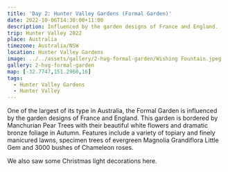```yaml
---
title: 'Day 2: Hunter Valley Gardens (Formal Garden)'
date: 2022-10-06T14:30:00+11:00
description: Influenced by the garden designs of France and England.
trip: Hunter Valley 2022
place: Australia
timezone: Australia/NSW
location: Hunter Valley Gardens
image: ../../assets/gallery/2-hvg-formal-garden/Wishing Fountain.jpeg
gallery: 2-hvg-formal-garden
map: [-32.7747,151.2960,16]
tags:
  - Hunter Valley Gardens
  - Hunter Valley
---
```

One of the largest of its type in Australia, the Formal Garden is influenced by the garden designs of France and England. This garden is bordered by Manchurian Pear Trees with their beautiful white flowers and dramatic bronze foliage in Autumn. Features include a variety of topiary and finely manicured lawns, specimen trees of evergreen Magnolia Grandiflora Little Gem and 3000 bushes of Chameleon roses.

We also saw some Christmas light decorations here.
